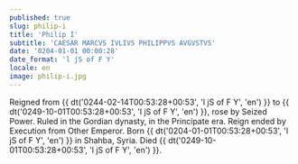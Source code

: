 ```yaml
---
published: true
slug: philip-i
title: 'Philip I'
subtitle: 'CAESAR MARCVS IVLIVS PHILIPPVS AVGVSTVS'
date: '0204-01-01 00:00:28'
date_format: 'l jS of F Y'
locale: en
image: philip-i.jpg
---
```


Reigned from {{ dt('0244-02-14T00:53:28+00:53', 'l jS of F Y', 'en') }} to {{ dt('0249-10-01T00:53:28+00:53', 'l jS of F Y', 'en') }}, rose by Seized Power. Ruled in the Gordian dynasty, in the Principate era. Reign ended by Execution from Other Emperor. Born {{ dt('0204-01-01T00:53:28+00:53', 'l jS of F Y', 'en') }} in Shahba, Syria. Died {{ dt('0249-10-01T00:53:28+00:53', 'l jS of F Y', 'en') }}.
